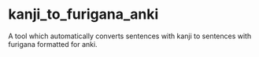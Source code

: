 # kanji_to_furigana_anki
A tool which automatically converts sentences with kanji to sentences with furigana formatted for anki.
